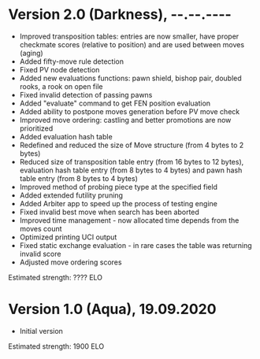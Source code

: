 # Version 2.0 (Darkness), --.--.----
 - Improved transposition tables: entries are now smaller, have proper checkmate scores (relative to position) and are used between moves (aging)
 - Added fifty-move rule detection
 - Fixed PV node detection
 - Added new evaluations functions: pawn shield, bishop pair, doubled rooks, a rook on open file
 - Fixed invalid detection of passing pawns
 - Added "evaluate" command to get FEN position evaluation
 - Added ability to postpone moves generation before PV move check
 - Improved move ordering: castling and better promotions are now prioritized
 - Added evaluation hash table
 - Redefined and reduced the size of Move structure (from 4 bytes to 2 bytes)
 - Reduced size of transposition table entry (from 16 bytes to 12 bytes), evaluation hash table entry (from 8 bytes to 4 bytes) and pawn hash table entry (from 8 bytes to 4 bytes)
 - Improved method of probing piece type at the specified field
 - Added extended futility pruning
 - Added Arbiter app to speed up the process of testing engine
 - Fixed invalid best move when search has been aborted
 - Improved time management - now allocated time depends from the moves count
 - Optimized printing UCI output
 - Fixed static exchange evaluation - in rare cases the table was returning invalid score
 - Adjusted move ordering scores

Estimated strength: ???? ELO

# Version 1.0 (Aqua), 19.09.2020
 - Initial version

Estimated strength: 1900 ELO